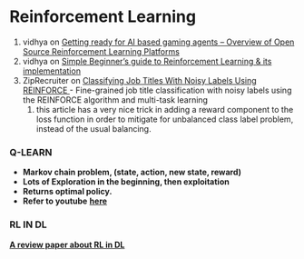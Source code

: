 # Reinforcement Learning

1. vidhya on [Getting ready for AI based gaming agents – Overview of Open Source Reinforcement Learning Platforms](https://www.analyticsvidhya.com/blog/2016/12/getting-ready-for-ai-based-gaming-agents-overview-of-open-source-reinforcement-learning-platforms/)
2. vidhya on [Simple Beginner’s guide to Reinforcement Learning & its implementation](https://www.analyticsvidhya.com/blog/2017/01/introduction-to-reinforcement-learning-implementation/)
3. ZipRecruiter on [Classifying Job Titles With Noisy Labels Using REINFORCE ](https://medium.com/@ziprecruiter.engineering/classifying-job-titles-with-noisy-labels-using-reinforce-ce1a4bde05e2)- Fine-grained job title classification with noisy labels using the REINFORCE algorithm and multi-task learning
   1. this article has a very nice trick in adding a reward component to the loss function in order to mitigate for unbalanced class label problem, instead of the usual balancing.

### **Q-LEARN**

* **Markov chain problem, \(state, action, new state, reward\)**
* **Lots of Exploration in the beginning, then exploitation** 
* **Returns optimal policy.**
* **Refer to youtube** [**here**](https://www.youtube.com/watch?v=9m_6q_KECTk)

### **RL IN DL**

[**A review paper about RL in DL**](https://arxiv.org/pdf/1701.07274.pdf)  


